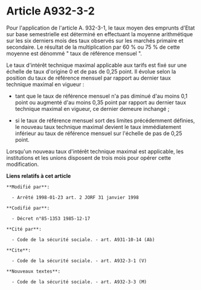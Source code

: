 # Article A932-3-2

Pour l'application de l'article A. 932-3-1, le taux moyen des emprunts d'Etat sur base semestrielle est déterminé en
effectuant la moyenne arithmétique sur les six derniers mois des taux observés sur les marchés primaire et secondaire. Le
résultat de la multiplication par 60 % ou 75 % de cette moyenne est dénommé " taux de référence mensuel ". 

Le taux d'intérêt technique maximal applicable aux tarifs est fixé sur une échelle de taux d'origine 0 et de pas de 0,25
point. Il évolue selon la position du taux de référence mensuel par rapport au dernier taux technique maximal en vigueur :

- tant que le taux de référence mensuel n'a pas diminué d'au moins 0,1 point ou augmenté d'au moins 0,35 point par rapport au
dernier taux technique maximal en vigueur, ce dernier demeure inchangé ;

- si le taux de référence mensuel sort des limites précédemment définies, le nouveau taux technique maximal devient le taux
immédiatement inférieur au taux de référence mensuel sur l'échelle de pas de 0,25 point. 

Lorsqu'un nouveau taux d'intérêt technique maximal est applicable, les institutions et les unions disposent de trois mois
pour opérer cette modification.

**Liens relatifs à cet article**

	**Modifié par**:

	  - Arrêté 1998-01-23 art. 2 JORF 31 janvier 1998

	**Codifié par**:

	  - Décret n°85-1353 1985-12-17

	**Cité par**:

	  - Code de la sécurité sociale. - art. A931-10-14 (Ab)

	**Cite**:

	  - Code de la sécurité sociale. - art. A932-3-1 (V)

	**Nouveaux textes**:

	  - Code de la sécurité sociale. - art. A932-3-3 (M)
